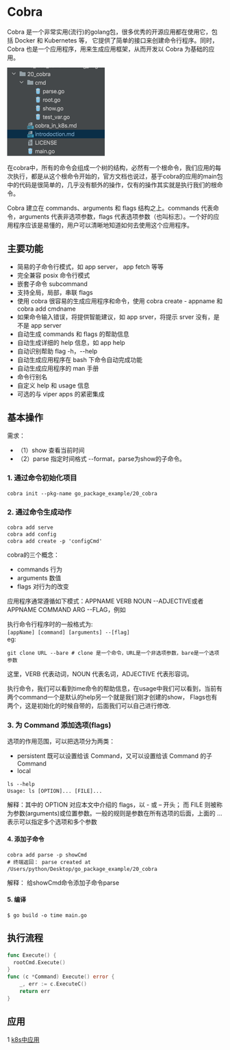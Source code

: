 # Cobra
Cobra 是一个非常实用(流行)的golang包，很多优秀的开源应用都在使用它，包括 Docker 和 Kubernetes 等，
它提供了简单的接口来创建命令行程序。同时，Cobra 也是一个应用程序，用来生成应用框架，从而开发以 Cobra 为基础的应用。

![](.introdoction_images/cobra_menu.png)  

在cobra中，所有的命令会组成一个树的结构，必然有一个根命令，我们应用的每次执行，都是从这个根命令开始的，官方文档也说过，基于cobra的应用的main包中的代码是很简单的，几乎没有额外的操作，仅有的操作其实就是执行我们的根命令。

Cobra 建立在 commands、arguments 和 flags 结构之上。commands 代表命令，arguments 代表非选项参数，flags 代表选项参数（也叫标志）。一个好的应用程序应该是易懂的，用户可以清晰地知道如何去使用这个应用程序。

## 主要功能

* 简易的子命令行模式，如 app server， app fetch 等等
* 完全兼容 posix 命令行模式
* 嵌套子命令 subcommand
* 支持全局，局部，串联 flags
* 使用 cobra 很容易的生成应用程序和命令，使用 cobra create - appname 和 cobra add cmdname
* 如果命令输入错误，将提供智能建议，如 app srver，将提示 srver 没有，是不是 app server
* 自动生成 commands 和 flags 的帮助信息
* 自动生成详细的 help 信息，如 app help
* 自动识别帮助 flag -h，--help
* 自动生成应用程序在 bash 下命令自动完成功能
* 自动生成应用程序的 man 手册
* 命令行别名
* 自定义 help 和 usage 信息
* 可选的与 viper apps 的紧密集成

## 基本操作
需求：
- （1）show 查看当前时间
- （2）parse 指定时间格式 --format，parse为show的子命令。

### 1. 通过命令初始化项目
```shell script
cobra init --pkg-name go_package_example/20_cobra
```
### 2. 通过命令生成动作
```shell script
cobra add serve
cobra add config
cobra add create -p 'configCmd'
```
cobra的三个概念：
* commands 行为
* arguments 数值
* flags 对行为的改变


应用程序通常遵循如下模式：APPNAME VERB NOUN --ADJECTIVE或者APPNAME COMMAND ARG --FLAG，例如

执行命令行程序时的一般格式为:  
`[appName] [command] [arguments] --[flag]`  
  eg:
```shell script
git clone URL --bare # clone 是一个命令，URL是一个非选项参数，bare是一个选项参数
```
这里，VERB 代表动词，NOUN 代表名词，ADJECTIVE 代表形容词。
  
执行命令，我们可以看到time命令的帮助信息，在usage中我们可以看到，当前有两个command一个是默认的help另一个就是我们刚才创建的show，
Flags也有两个，这是初始化的时候自带的，后面我们可以自己进行修改.  

### 3. 为 Command 添加选项(flags)  

选项的作用范围，可以把选项分为两类：  
* persistent 既可以设置给该 Command，又可以设置给该 Command 的子 Command
* local  
```shell script
ls --help
Usage: ls [OPTION]... [FILE]...
```  
解释：其中的 OPTION 对应本文中介绍的 flags，以 - 或 – 开头；
而 FILE 则被称为参数(arguments)或位置参数。一般的规则是参数在所有选项的后面，上面的 … 表示可以指定多个选项和多个参数

#### 4. 添加子命令
```shell script
cobra add parse -p showCmd  
# 终端返回： parse created at /Users/python/Desktop/go_package_example/20_cobra
```
解释： 给showCmd命令添加子命令parse


#### 5. 编译
```shell script
$ go build -o time main.go
``` 


## 执行流程
```go
func Execute() {
  rootCmd.Execute()
}
func (c *Command) Execute() error {
	_, err := c.ExecuteC()
	return err
}
```

## 应用
1 [k8s中应用](20_cli_frame/01_cobra/cobra_in_k8s.md)